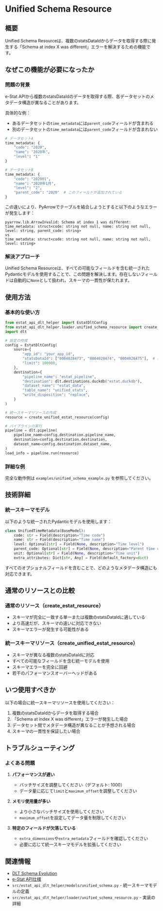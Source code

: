 # Unified Schema Resource

## 概要

Unified Schema Resourceは、複数のstatsDataIdからデータを取得する際に発生する「Schema at index X was different」エラーを解決するための機能です。

## なぜこの機能が必要になったか

### 問題の背景

e-Stat APIから複数のstatsDataIdのデータを取得する際、各データセットのメタデータ構造が異なることがあります。

具体的な例：
- あるデータセットの`time_metadata`には`parent_code`フィールドが含まれる
- 別のデータセットの`time_metadata`には`parent_code`フィールドが含まれない

```python
# データセットA
time_metadata: {
    "code": "2020",
    "name": "2020年",
    "level": "1"
}

# データセットB  
time_metadata: {
    "code": "202001",
    "name": "2020年1月",
    "level": "2",
    "parent_code": "2020"  # このフィールドが追加されている
}
```

この違いにより、PyArrowでテーブルを結合しようとすると以下のようなエラーが発生します：

```
pyarrow.lib.ArrowInvalid: Schema at index 1 was different: 
time_metadata: struct<code: string not null, name: string not null, level: string, parent_code: string>
vs
time_metadata: struct<code: string not null, name: string not null, level: string>
```

### 解決アプローチ

Unified Schema Resourceは、すべての可能なフィールドを含む統一されたPydanticモデルを使用することで、この問題を解決します。存在しないフィールドは自動的に`None`として扱われ、スキーマの一貫性が保たれます。

## 使用方法

### 基本的な使い方

```python
from estat_api_dlt_helper import EstatDltConfig
from estat_api_dlt_helper.loader.unified_schema_resource import create_unified_estat_resource
import dlt

# 設定の作成
config = EstatDltConfig(
    source={
        "app_id": "your_app_id",
        "statsDataId": ["0004028473", "0004028474", "0004028475"],  # 複数のID
        "limit": 100000,
    },
    destination={
        "pipeline_name": "estat_pipeline",
        "destination": dlt.destinations.duckdb("estat.duckdb"),
        "dataset_name": "estat_data",
        "table_name": "unified_stats",
        "write_disposition": "replace",
    }
)

# 統一スキーマリソースの作成
resource = create_unified_estat_resource(config)

# パイプラインの実行
pipeline = dlt.pipeline(
    pipeline_name=config.destination.pipeline_name,
    destination=config.destination.destination,
    dataset_name=config.destination.dataset_name,
)
load_info = pipeline.run(resource)
```

### 詳細な例

完全な動作例は `examples/unified_schema_example.py` を参照してください。

## 技術詳細

### 統一スキーマモデル

以下のような統一されたPydanticモデルを使用します：

```python
class UnifiedTimeMetadata(BaseModel):
    code: str = Field(description="Time code")
    name: str = Field(description="Time name")
    level: Optional[str] = Field(None, description="Time level")
    parent_code: Optional[str] = Field(None, description="Parent time code")
    unit: Optional[str] = Field(None, description="Time unit")
    extra_attributes: Dict[str, Any] = Field(default_factory=dict)
```

すべてのオプショナルフィールドを含むことで、どのようなメタデータ構造にも対応できます。

## 通常のリソースとの比較

### 通常のリソース（create_estat_resource）

- スキーマが完全に一致する単一または複数のstatsDataIdに適している
- より高速だが、スキーマの違いに対応できない
- スキーマエラーが発生する可能性がある

### 統一スキーマリソース（create_unified_estat_resource）

- スキーマが異なる複数のstatsDataIdに対応
- すべての可能なフィールドを含む統一モデルを使用
- スキーマエラーを完全に回避
- 若干のパフォーマンスオーバーヘッドがある

## いつ使用すべきか

以下の場合に統一スキーマリソースを使用してください：

1. 複数のstatsDataIdからデータを取得する場合
2. 「Schema at index X was different」エラーが発生した場合
3. データセット間でメタデータ構造が異なることが予想される場合
4. スキーマの一貫性を保証したい場合

## トラブルシューティング

### よくある問題

1. **パフォーマンスが遅い**
   - バッチサイズを調整してください（デフォルト: 1000）
   - データ量に応じて`limit`と`maximum_offset`を調整してください

2. **メモリ使用量が多い**
   - より小さなバッチサイズを使用してください
   - `maximum_offset`を設定してデータ量を制限してください

3. **特定のフィールドが欠落している**
   - `extra_dimensions`や`extra_metadata`フィールドを確認してください
   - 必要に応じて統一スキーマモデルを拡張してください

## 関連情報

- [DLT Schema Evolution](https://dlthub.com/docs/general-usage/schema-evolution)
- [e-Stat API仕様](https://api.e-stat.go.jp/swagger-ui/e-statapi3.0.html)
- `src/estat_api_dlt_helper/models/unified_schema.py` - 統一スキーマモデルの定義
- `src/estat_api_dlt_helper/loader/unified_schema_resource.py` - 実装の詳細